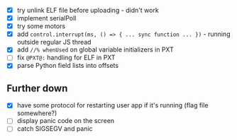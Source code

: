 * [x] try unlink ELF file before uploading - didn't work
* [x] implement serialPoll
* [x] try some motors
* [x] add `control.interrupt(ms, () => { ... sync function ... })` - running outside regular JS thread
* [x] add `//% whenUsed` on global variable initializers in PXT
* [ ] fix `@PXT@:` handling for ELF in PXT
* [x] parse Python field lists into offsets

## Further down
* [x] have some protocol for restarting user app if it's running (flag file somewhere?)
* [ ] display panic code on the screen
* [ ] catch SIGSEGV and panic
